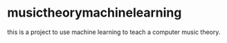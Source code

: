 # musictheorymachinelearning
this is a project to use machine learning to teach a computer music theory.
